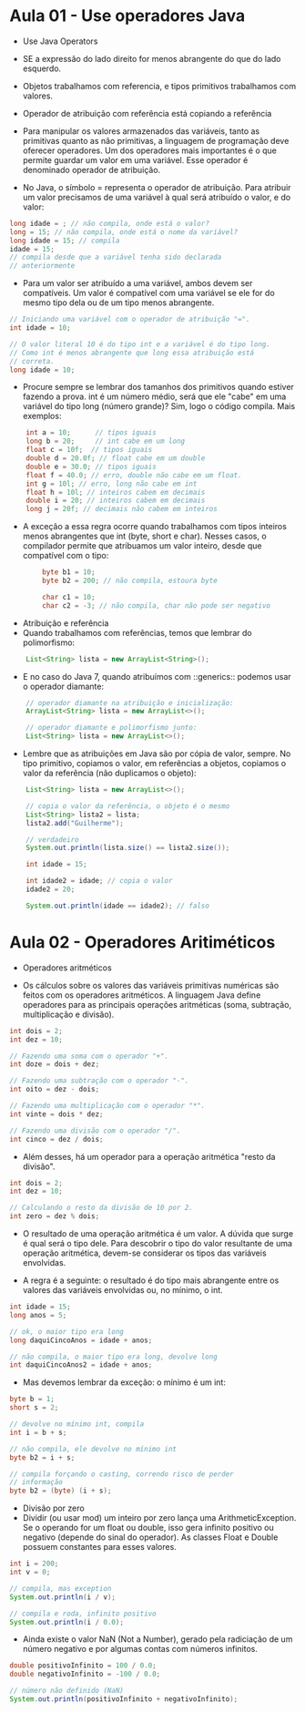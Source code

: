 <h1>Aula 01 - Use operadores Java</h1>

* Use Java Operators
* SE a expressão do lado direito for menos abrangente do que do lado esquerdo.
* Objetos trabalhamos com referencia, e tipos primitivos trabalhamos com valores.
* Operador de atribuição com referência está copiando a referência

* Para manipular os valores armazenados das variáveis, tanto as primitivas quanto as não primitivas, a linguagem de programação deve oferecer operadores. Um dos operadores mais importantes é o que permite guardar um valor em uma variável. Esse operador é denominado operador de atribuição.

* No Java, o símbolo = representa o operador de atribuição. Para atribuir um valor precisamos de uma variável à qual será atribuído o valor, e do valor:

```java
long idade = ; // não compila, onde está o valor?
long = 15; // não compila, onde está o nome da variável?
long idade = 15; // compila
idade = 15; 
// compila desde que a variável tenha sido declarada 
// anteriormente
```

* Para um valor ser atribuído a uma variável, ambos devem ser compatíveis. Um valor é compatível com uma variável se ele for do mesmo tipo dela ou de um tipo menos abrangente.

```java
// Iniciando uma variável com o operador de atribuição "=".
int idade = 10;

// O valor literal 10 é do tipo int e a variável é do tipo long.
// Como int é menos abrangente que long essa atribuição está 
// correta.
long idade = 10;
```

* Procure sempre se lembrar dos tamanhos dos primitivos quando estiver fazendo a prova. int é um número médio, será que ele "cabe" em uma variável do tipo long (número grande)? Sim, logo o código compila. Mais exemplos:

```java
    int a = 10;      // tipos iguais
    long b = 20;     // int cabe em um long
    float c = 10f;  // tipos iguais
    double d = 20.0f; // float cabe em um double
    double e = 30.0; // tipos iguais
    float f = 40.0; // erro, double não cabe em um float.
    int g = 10l; // erro, long não cabe em int
    float h = 10l; // inteiros cabem em decimais        
    double i = 20; // inteiros cabem em decimais
    long j = 20f; // decimais não cabem em inteiros
```
* A exceção a essa regra ocorre quando trabalhamos com tipos inteiros menos abrangentes que int (byte, short e char). Nesses casos, o compilador permite que atribuamos um valor inteiro, desde que compatível com o tipo:

```java
        byte b1 = 10;
        byte b2 = 200; // não compila, estoura byte

        char c1 = 10;
        char c2 = -3; // não compila, char não pode ser negativo
```

* Atribuição e referência
* Quando trabalhamos com referências, temos que lembrar do polimorfismo:

```java
    List<String> lista = new ArrayList<String>();
```

* E no caso do Java 7, quando atribuímos com ::generics:: podemos usar o operador diamante:

```java
    // operador diamante na atribuição e inicialização:
    ArrayList<String> lista = new ArrayList<>();

    // operador diamante e polimorfismo junto:
    List<String> lista = new ArrayList<>();
```
* Lembre que as atribuições em Java são por cópia de valor, sempre. No tipo primitivo, copiamos o valor, em referências a objetos, copiamos o valor da referência (não duplicamos o objeto):

```java
    List<String> lista = new ArrayList<>();

    // copia o valor da referência, o objeto é o mesmo
    List<String> lista2 = lista; 
    lista2.add("Guilherme");

    // verdadeiro
    System.out.println(lista.size() == lista2.size());

    int idade = 15;

    int idade2 = idade; // copia o valor
    idade2 = 20;

    System.out.println(idade == idade2); // falso
```

<h1>Aula 02 - Operadores Aritiméticos</h1>

* Operadores aritméticos

* Os cálculos sobre os valores das variáveis primitivas numéricas são feitos com os operadores aritméticos. A linguagem Java define operadores para as principais operações aritméticas (soma, subtração, multiplicação e divisão).

```java
int dois = 2;
int dez = 10;

// Fazendo uma soma com o operador "+".
int doze = dois + dez;

// Fazendo uma subtração com o operador "-".
int oito = dez - dois;

// Fazendo uma multiplicação com o operador "*".
int vinte = dois * dez;

// Fazendo uma divisão com o operador "/".
int cinco = dez / dois;
```
* Além desses, há um operador para a operação aritmética "resto da divisão".

```java
int dois = 2;
int dez = 10;

// Calculando o resto da divisão de 10 por 2.
int zero = dez % dois;
```
* O resultado de uma operação aritmética é um valor. A dúvida que surge é qual será o tipo dele. Para descobrir o tipo do valor resultante de uma operação aritmética, devem-se considerar os tipos das variáveis envolvidas.

* A regra é a seguinte: o resultado é do tipo mais abrangente entre os valores das variáveis envolvidas ou, no mínimo, o int.

```java
int idade = 15;
long anos = 5;

// ok, o maior tipo era long
long daquiCincoAnos = idade + anos; 

// não compila, o maior tipo era long, devolve long
int daquiCincoAnos2 = idade + anos; 
```

* Mas devemos lembrar da exceção: o mínimo é um int:

```java
byte b = 1;
short s = 2;

// devolve no mínimo int, compila
int i = b + s; 

// não compila, ele devolve no mínimo int
byte b2 = i + s; 

// compila forçando o casting, correndo risco de perder 
// informação
byte b2 = (byte) (i + s); 
```

* Divisão por zero
* Dividir (ou usar mod) um inteiro por zero lança uma ArithmeticException. Se o operando for um float ou double, isso gera infinito positivo ou negativo (depende do sinal do operador). As classes Float e Double possuem constantes para esses valores.

```java
int i = 200;
int v = 0;

// compila, mas exception
System.out.println(i / v); 

// compila e roda, infinito positivo
System.out.println(i / 0.0); 
```

* Ainda existe o valor NaN (Not a Number), gerado pela radiciação de um número negativo e por algumas contas com números infinitos.

```java
double positivoInfinito = 100 / 0.0;
double negativoInfinito = -100 / 0.0;

// número não definido (NaN)
System.out.println(positivoInfinito + negativoInfinito); 
```